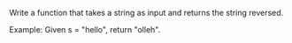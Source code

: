 Write a function that takes a string as input and returns the string reversed.

Example:
Given s = "hello", return "olleh". 
